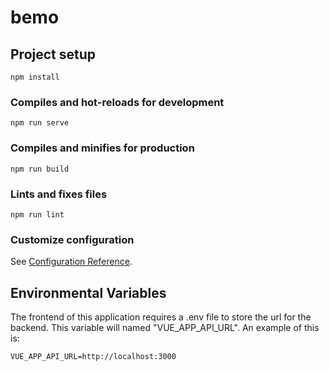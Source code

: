 # bemo

## Project setup
```
npm install
```

### Compiles and hot-reloads for development
```
npm run serve
```

### Compiles and minifies for production
```
npm run build
```

### Lints and fixes files
```
npm run lint
```

### Customize configuration
See [Configuration Reference](https://cli.vuejs.org/config/).

## Environmental Variables
The frontend of this application requires a .env file to store the url for the backend.
This variable will named "VUE_APP_API_URL".
An example of this is:
```
VUE_APP_API_URL=http://localhost:3000
```
